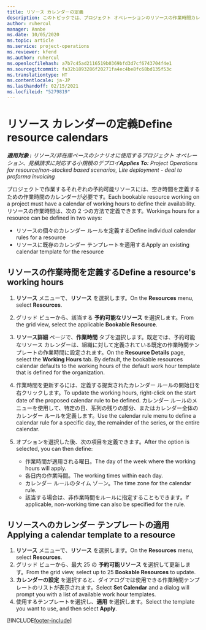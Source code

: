 ```yaml
---
title: リソース カレンダーの定義
description: このトピックでは、プロジェクト オペレーションのリソースの作業時間カレンダーを定義する方法に関する情報を提供します。
author: ruhercul
manager: Annbe
ms.date: 10/05/2020
ms.topic: article
ms.service: project-operations
ms.reviewer: kfend
ms.author: ruhercul
ms.openlocfilehash: a7b7c45ad2116519b0369bfd3d7cf6743704f4e1
ms.sourcegitcommit: fa32b1893286f20271fa4ec4be8fc68bd135f53c
ms.translationtype: HT
ms.contentlocale: ja-JP
ms.lasthandoff: 02/15/2021
ms.locfileid: "5279819"
---
```

# <a name="define-resource-calendars"></a><span data-ttu-id="30c35-103">リソース カレンダーの定義</span><span class="sxs-lookup"><span data-stu-id="30c35-103">Define resource calendars</span></span>

<span data-ttu-id="30c35-104">_**適用対象 :** リソース/非在庫ベースのシナリオに使用するプロジェクト オペレーション、見積請求に対応する小規模のデプロイ_</span><span class="sxs-lookup"><span data-stu-id="30c35-104">_**Applies To:** Project Operations for resource/non-stocked based scenarios, Lite deployment - deal to proforma invoicing_</span></span>

<span data-ttu-id="30c35-105">プロジェクトで作業するそれぞれの予約可能リソースには、空き時間を定義するための作業時間のカレンダーが必要です。</span><span class="sxs-lookup"><span data-stu-id="30c35-105">Each bookable resource working on a project must have a calendar of working hours to define their availability.</span></span> <span data-ttu-id="30c35-106">リソースの作業時間は、次の 2 つの方法で定義できます。</span><span class="sxs-lookup"><span data-stu-id="30c35-106">Workings hours for a resource can be defined in two ways:</span></span> 

   - <span data-ttu-id="30c35-107">リソースの個々のカレンダー ルールを定義する</span><span class="sxs-lookup"><span data-stu-id="30c35-107">Define individual calendar rules for a resource</span></span>
   - <span data-ttu-id="30c35-108">リソースに既存のカレンダー テンプレートを適用する</span><span class="sxs-lookup"><span data-stu-id="30c35-108">Apply an existing calendar template for the resource</span></span>

## <a name="define-a-resources-working-hours"></a><span data-ttu-id="30c35-109">リソースの作業時間を定義する</span><span class="sxs-lookup"><span data-stu-id="30c35-109">Define a resource's working hours</span></span>

1. <span data-ttu-id="30c35-110">**リソース** メニューで、**リソース** を選択します。</span><span class="sxs-lookup"><span data-stu-id="30c35-110">On the **Resources** menu, select **Resources**.</span></span>
2. <span data-ttu-id="30c35-111">グリッド ビューから、該当する **予約可能なリソース** を選択します。</span><span class="sxs-lookup"><span data-stu-id="30c35-111">From the grid view, select the applicable **Bookable Resource**.</span></span>
3. <span data-ttu-id="30c35-112">**リソース詳細** ページで、**作業時間** タブを選択します。既定では、予約可能なリソース カレンダーは、組織に対して定義されている既定の作業時間テンプレートの作業時間に設定されます。</span><span class="sxs-lookup"><span data-stu-id="30c35-112">On the **Resource Details** page, select the **Working Hours** tab. By default, the bookable resources calendar defaults to the working hours of the default work hour template that is defined for the organization.</span></span>
4. <span data-ttu-id="30c35-113">作業時間を更新するには、定義する提案されたカレンダー ルールの開始日を右クリックします。</span><span class="sxs-lookup"><span data-stu-id="30c35-113">To update the working hours, right-click on the start date of the proposed calendar rule to be defined.</span></span> <span data-ttu-id="30c35-114">カレンダー ルールのメニューを使用して、特定の日、系列の残りの部分、またはカレンダー全体のカレンダー ルールを定義します。</span><span class="sxs-lookup"><span data-stu-id="30c35-114">Use the calendar rule menu to define a calendar rule for a specific day, the remainder of the series, or the entire calendar.</span></span>
5. <span data-ttu-id="30c35-115">オプションを選択した後、次の項目を定義できます。</span><span class="sxs-lookup"><span data-stu-id="30c35-115">After the option is selected, you can then define:</span></span>

    - <span data-ttu-id="30c35-116">作業時間が適用される曜日。</span><span class="sxs-lookup"><span data-stu-id="30c35-116">The day of the week where the working hours will apply.</span></span>
    - <span data-ttu-id="30c35-117">各日内の作業時間。</span><span class="sxs-lookup"><span data-stu-id="30c35-117">The working times within each day.</span></span>
    - <span data-ttu-id="30c35-118">カレンダー ルールのタイム ゾーン。</span><span class="sxs-lookup"><span data-stu-id="30c35-118">The time zone for the calendar rule.</span></span>
    - <span data-ttu-id="30c35-119">該当する場合は、非作業時間をルールに指定することもできます。</span><span class="sxs-lookup"><span data-stu-id="30c35-119">If applicable, non-working time can also be specified for the rule.</span></span>

## <a name="applying-a-calendar-template-to-a-resource"></a><span data-ttu-id="30c35-120">リソースへのカレンダー テンプレートの適用</span><span class="sxs-lookup"><span data-stu-id="30c35-120">Applying a calendar template to a resource</span></span>

1. <span data-ttu-id="30c35-121">**リソース** メニューで、**リソース** を選択します。</span><span class="sxs-lookup"><span data-stu-id="30c35-121">On the **Resources** menu, select **Resources**.</span></span>
2. <span data-ttu-id="30c35-122">グリッド ビューから、最大 25 の **予約可能リソース** を選択して更新します。</span><span class="sxs-lookup"><span data-stu-id="30c35-122">From the grid view, select up to 25 **Bookable Resources** to update.</span></span>
3. <span data-ttu-id="30c35-123">**カレンダーの設定** を選択すると、ダイアログでは使用できる作業時間テンプレートのリストが表示されます。</span><span class="sxs-lookup"><span data-stu-id="30c35-123">Select **Set Calendar** and a dialog will prompt you with a list of available work hour templates.</span></span>
4. <span data-ttu-id="30c35-124">使用するテンプレートを選択し、**適用** を選択します。</span><span class="sxs-lookup"><span data-stu-id="30c35-124">Select the template you want to use, and then select **Apply**.</span></span>


[!INCLUDE[footer-include](../includes/footer-banner.md)]
